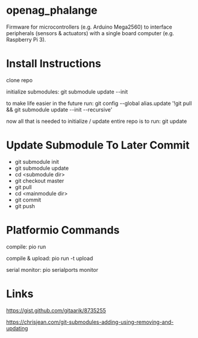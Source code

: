 # openag_phalange
Firmware for microcontrollers (e.g. Arduino Mega2560) to interface peripherals (sensors &amp; actuators) with a single board computer (e.g. Raspberry Pi 3).

# Install Instructions
clone repo

initialize submodules: git submodule update --init

to make life easier in the future run: git config --global alias.update '!git pull && git submodule update --init --recursive'

now all that is needed to initialize / update entire repo is to run: git update


# Update Submodule To Later Commit
* git submodule init
* git submodule update
* cd \<submodule dir\>
* git checkout master
* git pull
* cd \<mainmodule dir\>
* git commit
* git push

# Platformio Commands
compile: pio run

compile & upload: pio run -t upload

serial monitor: pio serialports monitor

# Links
https://gist.github.com/gitaarik/8735255

https://chrisjean.com/git-submodules-adding-using-removing-and-updating
